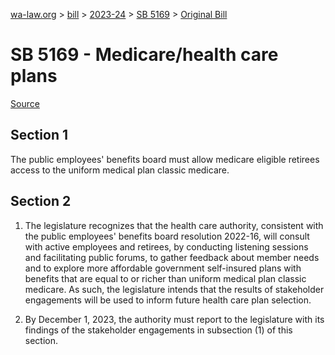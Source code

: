 [wa-law.org](/) > [bill](/bill/) > [2023-24](/bill/2023-24/) > [SB 5169](/bill/2023-24/sb/5169/) > [Original Bill](/bill/2023-24/sb/5169/1/)

# SB 5169 - Medicare/health care plans

[Source](http://lawfilesext.leg.wa.gov/biennium/2023-24/Pdf/Bills/Senate%20Bills/5169.pdf)

## Section 1
The public employees' benefits board must allow medicare eligible retirees access to the uniform medical plan classic medicare.

## Section 2
1. The legislature recognizes that the health care authority, consistent with the public employees' benefits board resolution 2022-16, will consult with active employees and retirees, by conducting listening sessions and facilitating public forums, to gather feedback about member needs and to explore more affordable government self-insured plans with benefits that are equal to or richer than uniform medical plan classic medicare. As such, the legislature intends that the results of stakeholder engagements will be used to inform future health care plan selection.

2. By December 1, 2023, the authority must report to the legislature with its findings of the stakeholder engagements in subsection (1) of this section.
